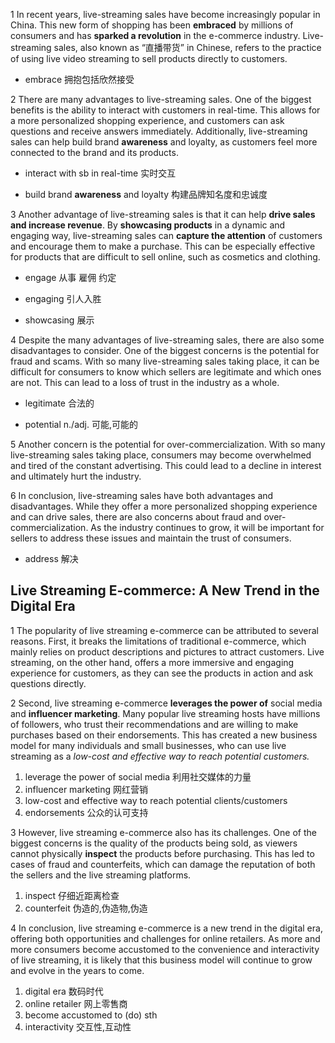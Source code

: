 1 In recent years, live-streaming sales have become increasingly popular in China. This new form of shopping has been **embraced** by millions of consumers and has **sparked a revolution** in the e-commerce industry. Live-streaming sales, also known as “直播带货” in Chinese, refers to the practice of using live video streaming to sell products directly to customers.

- embrace 拥抱包括欣然接受

2 There are many advantages to live-streaming sales. One of the biggest benefits is the ability to interact with customers in real-time. This allows for a more personalized shopping experience, and customers can ask questions and receive answers immediately. Additionally, live-streaming sales can help build brand **awareness** and loyalty, as customers feel more connected to the brand and its products.

- interact with sb in real-time 实时交互

- build brand **awareness** and loyalty 构建品牌知名度和忠诚度

3 Another advantage of live-streaming sales is that it can help **drive sales and increase revenue**. By **showcasing products** in a dynamic and engaging way, live-streaming sales can **capture the attention** of customers and encourage them to make a purchase. This can be especially effective for products that are difficult to sell online, such as cosmetics and clothing.

- engage 从事 雇佣 约定

- engaging 引人入胜

- showcasing 展示

4 Despite the many advantages of live-streaming sales, there are also some disadvantages to consider. One of the biggest concerns is the potential for fraud and scams. With so many live-streaming sales taking place, it can be difficult for consumers to know which sellers are legitimate and which ones are not. This can lead to a loss of trust in the industry as a whole.

- legitimate 合法的

- potential n./adj. 可能,可能的

5 Another concern is the potential for over-commercialization. 
With so many live-streaming sales taking place, consumers may become overwhelmed and tired of the constant advertising. 
This could lead to a decline in interest and ultimately hurt the industry.


6 In conclusion, live-streaming sales have both advantages and disadvantages. 
While they offer a more personalized shopping experience and can drive sales, there are also concerns about fraud and over-commercialization.
As the industry continues to grow, it will be important for sellers to address these issues and maintain the trust of consumers.

- address 解决

## Live Streaming E-commerce: A New Trend in the Digital Era

1 The popularity of live streaming e-commerce can be attributed to several reasons. First, it breaks the limitations of traditional e-commerce, which mainly relies on product descriptions and pictures to attract customers. Live streaming, on the other hand, offers a more immersive and engaging experience for customers, as they can see the products in action and ask questions directly.

2 Second, live streaming e-commerce **leverages the power of** social media and **influencer marketing**. Many popular live streaming hosts have millions of followers, who trust their recommendations and are willing to make purchases based on their endorsements. This has created a new business model for many individuals and small businesses, who can use live streaming as a *low-cost and effective way to reach potential customers.*

1. leverage the power of social media 利用社交媒体的力量
2. influencer marketing 网红营销
3. low-cost and effective way to reach potential clients/customers
4. endorsements 公众的认可支持

3 However, live streaming e-commerce also has its challenges. One of the biggest concerns is the quality of the products being sold, as viewers cannot physically **inspect** the products before purchasing. This has led to cases of fraud and counterfeits, which can damage the reputation of both the sellers and the live streaming platforms.

1. inspect 仔细近距离检查
2. counterfeit 伪造的,伪造物,伪造

4 In conclusion, live streaming e-commerce is a new trend in the digital era, offering both opportunities and challenges for online retailers. As more and more consumers become accustomed to the convenience and interactivity of live streaming, it is likely that this business model will continue to grow and evolve in the years to come.

1. digital era 数码时代
2. online retailer 网上零售商
3. become accustomed to (do) sth
4. interactivity 交互性,互动性

